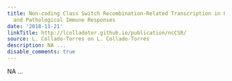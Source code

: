 ```yaml
---
title: Non-coding Class Switch Recombination-Related Transcription in Human Normal
  and Pathological Immune Responses
date: '2018-11-21'
linkTitle: http://lcolladotor.github.io/publication/ncCSR/
source: L. Collado-Torres on L. Collado-Torres
description: NA ...
disable_comments: true
---
```

NA ...